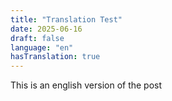 ```yaml
---
title: "Translation Test"
date: 2025-06-16
draft: false
language: "en"
hasTranslation: true
---
```


This is an english version of the post
